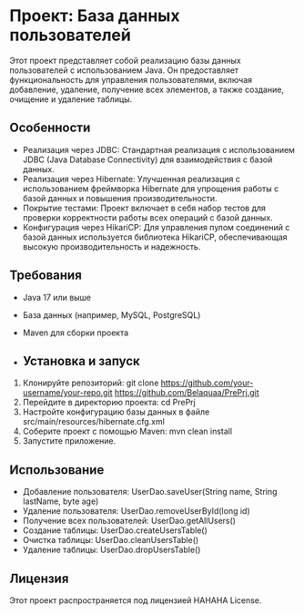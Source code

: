 # Проект: База данных пользователей

Этот проект представляет собой реализацию базы данных пользователей с использованием Java. Он предоставляет функциональность для управления пользователями, включая добавление, удаление, получение всех элементов, а также создание, очищение и удаление таблицы.

## Особенности

- Реализация через JDBC: Стандартная реализация с использованием JDBC (Java Database Connectivity) для взаимодействия с базой данных.
- Реализация через Hibernate: Улучшенная реализация с использованием фреймворка Hibernate для упрощения работы с базой данных и повышения производительности.
- Покрытие тестами: Проект включает в себя набор тестов для проверки корректности работы всех операций с базой данных.
- Конфигурация через HikariCP: Для управления пулом соединений с базой данных используется библиотека HikariCP, обеспечивающая высокую производительность и надежность.

## Требования

- Java 17 или выше
- База данных (например, MySQL, PostgreSQL)
- Maven для сборки проекта

- ## Установка и запуск

1. Клонируйте репозиторий: git clone https://github.com/your-username/your-repo.git https://github.com/Belaquaa/PrePrj.git
2. Перейдите в директорию проекта: cd PrePrj
3. Настройте конфигурацию базы данных в файле src/main/resources/hibernate.cfg.xml
4. Соберите проект с помощью Maven: mvn clean install
5. Запустите приложение.

## Использование

- Добавление пользователя: UserDao.saveUser(String name, String lastName, byte age)
- Удаление пользователя: UserDao.removeUserById(long id)
- Получение всех пользователей: UserDao.getAllUsers()
- Создание таблицы: UserDao.createUsersTable()
- Очистка таблицы: UserDao.cleanUsersTable()
- Удаление таблицы: UserDao.dropUsersTable()

## Лицензия

Этот проект распространяется под лицензией HAHAHA License.
